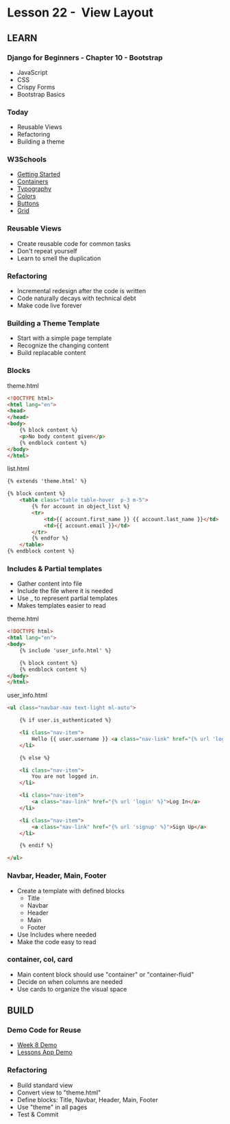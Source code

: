 # Lesson 22 -  View Layout

## LEARN

### Django for Beginners - Chapter 10 - Bootstrap
- JavaScript
- CSS
- Crispy Forms
- Bootstrap Basics


### Today
- Reusable Views
- Refactoring
- Building a theme


### W3Schools
* [Getting Started](https://www.w3schools.com/bootstrap5/index.php)
* [Containers](https://www.w3schools.com/bootstrap5/bootstrap_containers.php)
* [Typography](https://www.w3schools.com/bootstrap5/bootstrap_typography.php)
* [Colors](https://www.w3schools.com/bootstrap5/bootstrap_colors.php)
* [Buttons](https://www.w3schools.com/bootstrap5/bootstrap_buttons.php)
* [Grid](https://www.w3schools.com/bootstrap5/bootstrap_grid_basic.php)


### Reusable Views
* Create reusable code for common tasks
* Don't repeat yourself
* Learn to smell the duplication


### Refactoring
* Incremental redesign after the code is written
* Code naturally decays with technical debt
* Make code live forever


### Building a Theme Template
* Start with a simple page template
* Recognize the changing content
* Build replacable content


### Blocks 

theme.html

```html
<!DOCTYPE html>
<html lang="en">
<head>
</head>
<body>
    {% block content %}
    <p>No body content given</p>
    {% endblock content %}
</body>
</html>
```

list.html

```html
{% extends 'theme.html' %}

{% block content %}
    <table class="table table-hover  p-3 m-5">
        {% for account in object_list %}
        <tr>
            <td>{{ account.first_name }} {{ account.last_name }}</td>
            <td>{{ account.email }}</td>
        </tr>
        {% endfor %}
    </table>
{% endblock content %}
```


### Includes & Partial templates
* Gather content into file
* Include the file where it is needed
* Use _ to represent partial templates
* Makes templates easier to read


theme.html

```html
<!DOCTYPE html>
<html lang="en">
<body>
    {% include 'user_info.html' %}

    {% block content %}
    {% endblock content %}
</body>
</html>
```

user_info.html


```html
<ul class="navbar-nav text-light ml-auto">

    {% if user.is_authenticated %}

    <li class="nav-item">
        Hello {{ user.username }} <a class="nav-link" href="{% url 'logout' %}">Log out</a>
    </li>

    {% else %}

    <li class="nav-item">
        You are not logged in.
    </li>

    <li class="nav-item">
        <a class="nav-link" href="{% url 'login' %}">Log In</a>
    </li>

    <li class="nav-item">
        <a class="nav-link" href="{% url 'signup' %}">Sign Up</a>
    </li>

    {% endif %}

</ul>
```


### Navbar, Header, Main, Footer
* Create a template with defined blocks
    * Title
    * Navbar
    * Header
    * Main
    * Footer
* Use Includes where needed
* Make the code easy to read


### container, col, card
* Main content block should use "container" or "container-fluid"
* Decide on when columns are needed
* Use cards to organize the visual space


## BUILD

### Demo Code for Reuse
* [Week 8 Demo](https://github.com/Mark-Seaman/BACS350/tree/main/week8)
* [Lessons App Demo](https://github.com/Mark-Seaman/BACS350/tree/main/week8/Lessons)


### Refactoring
* Build standard view
* Convert view to "theme.html"
* Define blocks: Title, Navbar, Header, Main, Footer
* Use "theme" in all pages
* Test & Commit
